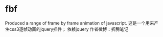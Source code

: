 # fbf
Produced a range of frame by frame animation of javascript.
这是一个用来产生css3逐帧动画的jquery插件；
依赖jquery
作者微博：折腾笔记
